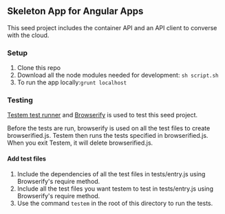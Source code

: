 ## Skeleton App for Angular Apps
This seed project includes the container API and an API client to converse with the cloud.

### Setup
1. Clone this repo
2. Download all the node modules needed for development:
`sh script.sh`
3. To run the app locally:`grunt localhost`

### Testing
[Testem test runner](https://github.com/airportyh/testem) and [Browserify](http://browserify.org/) is used to test this
seed project.

Before the tests are run, browserify is used on all the test files to create
browserified.js. Testem then runs the tests specified in browserified.js. When you exit Testem, it will delete
browserified.js.

#### Add test files
1. Include the dependencies of all the test files in tests/entry.js using Browserify's require method.
2. Include all the test files you want testem to test in tests/entry.js using Browserify's require method.
3. Use the command `testem` in the root of this directory to run the tests.
